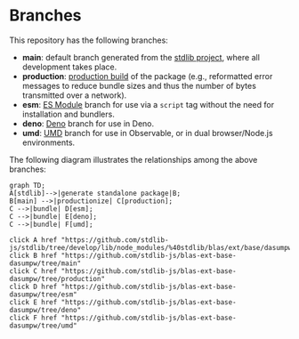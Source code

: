 <!--

@license Apache-2.0

Copyright (c) 2022 The Stdlib Authors.

Licensed under the Apache License, Version 2.0 (the "License");
you may not use this file except in compliance with the License.
You may obtain a copy of the License at

    http://www.apache.org/licenses/LICENSE-2.0

Unless required by applicable law or agreed to in writing, software
distributed under the License is distributed on an "AS IS" BASIS,
WITHOUT WARRANTIES OR CONDITIONS OF ANY KIND, either express or implied.
See the License for the specific language governing permissions and
limitations under the License.

-->

# Branches

This repository has the following branches:

-   **main**: default branch generated from the [stdlib project][stdlib-url], where all development takes place.
-   **production**: [production build][production-url] of the package (e.g., reformatted error messages to reduce bundle sizes and thus the number of bytes transmitted over a network).
-   **esm**: [ES Module][esm-url] branch for use via a `script` tag without the need for installation and bundlers.
-   **deno**: [Deno][deno-url] branch for use in Deno.
-   **umd**: [UMD][umd-url] branch for use in Observable, or in dual browser/Node.js environments.

The following diagram illustrates the relationships among the above branches:

```mermaid
graph TD;
A[stdlib]-->|generate standalone package|B;
B[main] -->|productionize| C[production];
C -->|bundle| D[esm];
C -->|bundle| E[deno];
C -->|bundle| F[umd];

click A href "https://github.com/stdlib-js/stdlib/tree/develop/lib/node_modules/%40stdlib/blas/ext/base/dasumpw"
click B href "https://github.com/stdlib-js/blas-ext-base-dasumpw/tree/main"
click C href "https://github.com/stdlib-js/blas-ext-base-dasumpw/tree/production"
click D href "https://github.com/stdlib-js/blas-ext-base-dasumpw/tree/esm"
click E href "https://github.com/stdlib-js/blas-ext-base-dasumpw/tree/deno"
click F href "https://github.com/stdlib-js/blas-ext-base-dasumpw/tree/umd"
```

[stdlib-url]: https://github.com/stdlib-js/stdlib/tree/develop/lib/node_modules/%40stdlib/blas/ext/base/dasumpw
[production-url]: https://github.com/stdlib-js/blas-ext-base-dasumpw/tree/production
[deno-url]: https://github.com/stdlib-js/blas-ext-base-dasumpw/tree/deno
[umd-url]: https://github.com/stdlib-js/blas-ext-base-dasumpw/tree/umd
[esm-url]: https://github.com/stdlib-js/blas-ext-base-dasumpw/tree/esm